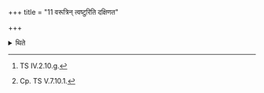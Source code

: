 +++
title = "11 वरूत्रिन् त्वष्टुरिति दक्षिणत"

+++

<details><summary>थिते</summary>

11. With varūtriṁ tvaṣṭuh...[^1] (he keeps the head) of a ram facing the south to the right of the human head.[^2]  

[^1]: TS IV.2.10.g.  

[^2]: Cp. TS V.7.10.1.  
</details>

